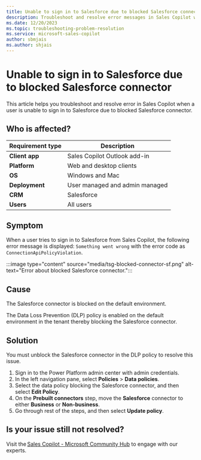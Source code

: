 ```yaml
---
title: Unable to sign in to Salesforce due to blocked Salesforce connector
description: Troubleshoot and resolve error messages in Sales Copilot when a user is unable to sign in to Salesforce due to blocked Salesforce connector.
ms.date: 12/20/2023
ms.topic: troubleshooting-problem-resolution
ms.service: microsoft-sales-copilot
author: sbmjais
ms.author: shjais
---
```


# Unable to sign in to Salesforce due to blocked Salesforce connector

This article helps you troubleshoot and resolve error in Sales Copilot when a user is unable to sign in to Salesforce due to blocked Salesforce connector.

## Who is affected?

| Requirement type |Description  |
|---------|---------|
|**Client app**     |  Sales Copilot Outlook add-in        |
|**Platform**     | Web and desktop clients         |
|**OS**     | Windows and Mac         |
|**Deployment**     | User managed and admin managed       |
|**CRM**     | Salesforce        |
|**Users**     | All users  |

## Symptom

When a user tries to sign in to Salesforce from Sales Copilot, the following error message is displayed: `Something went wrong` with the error code as `ConnectionApiPolicyViolation`.

:::image type="content" source="media/tsg-blocked-connector-sf.png" alt-text="Error about blocked Salesforce connector.":::

## Cause

The Salesforce connector is blocked on the default environment.

The Data Loss Prevention (DLP) policy is enabled on the default environment in the tenant thereby blocking the Salesforce connector.

## Solution

You must unblock the Salesforce connector in the DLP policy to resolve this issue.

1. Sign in to the Power Platform admin center with admin credentials.
1. In the left navigation pane, select **Policies** > **Data policies**.
1. Select the data policy blocking the Salesforce connector, and then select **Edit Policy**.
1. On the **Prebuilt connectors** step, move the **Salesforce** connector to either **Business** or **Non-business**.
1. Go through rest of the steps, and then select **Update policy**.

## Is your issue still not resolved?

Visit the [Sales Copilot - Microsoft Community Hub](https://techcommunity.microsoft.com/t5/viva-sales/bd-p/VivaSales) to engage with our experts.